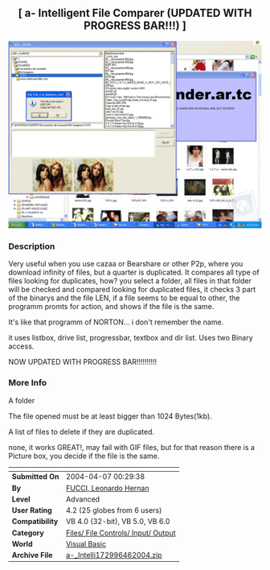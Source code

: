 ﻿<div align="center">

## \[    a\- Intelligent File Comparer \(UPDATED WITH PROGRESS BAR\!\!\!\)    \]

<img src="PIC200446037374799.GIF">
</div>

### Description

Very useful when you use cazaa or Bearshare or other P2p, where you download infinity of files, but a quarter is duplicated. It compares all type of files looking for duplicates, how? you select a folder, all files in that folder will be checked and compared looking for duplicated files, it checks 3 part of the binarys and the file LEN, if a file seems to be equal to other, the programm promts for action, and shows if the file is the same.

It's like that programm of NORTON... i don't remember the name.

it uses listbox, drive list, progressbar, textbox and dir list. Uses two Binary access.

NOW UPDATED WITH PROGRESS BAR!!!!!!!!!!
 
### More Info
 
A folder

The file opened must be at least bigger than 1024 Bytes(1kb).

A list of files to delete if they are duplicated.

none, it works GREAT!, may fail with GIF files, but for that reason there is a Picture box, you decide if the file is the same.


<span>             |<span>
---                |---
**Submitted On**   |2004-04-07 00:29:38
**By**             |[FUCCI, Leonardo Hernan](https://github.com/Planet-Source-Code/PSCIndex/blob/master/ByAuthor/fucci-leonardo-hernan.md)
**Level**          |Advanced
**User Rating**    |4.2 (25 globes from 6 users)
**Compatibility**  |VB 4\.0 \(32\-bit\), VB 5\.0, VB 6\.0
**Category**       |[Files/ File Controls/ Input/ Output](https://github.com/Planet-Source-Code/PSCIndex/blob/master/ByCategory/files-file-controls-input-output__1-3.md)
**World**          |[Visual Basic](https://github.com/Planet-Source-Code/PSCIndex/blob/master/ByWorld/visual-basic.md)
**Archive File**   |[a\-\_Intelli172996462004\.zip](https://github.com/Planet-Source-Code/fucci-leonardo-hernan-a-intelligent-file-comparer-updated-with-progress-bar__1-52914/archive/master.zip)








